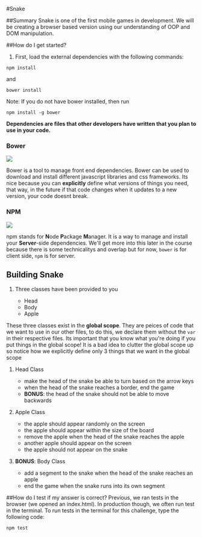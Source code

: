 #Snake

##Summary
Snake is one of the first mobile games in development. We will be creating a browser based version using our understanding of OOP and DOM manipulation.

##How do I get started?

1. First, load the external dependencies with the following commands:
````
npm install
````
and
````
bower install
````
Note: If you do not have bower installed, then run
````
npm install -g bower
````
**Dependencies are files that other developers have written that you plan to use in your code.**

### Bower
![](https://encrypted-tbn2.gstatic.com/images?q=tbn:ANd9GcSqF8x9hAdXchxUADO3Z_-b02lYO-Lgkkx5YJ1x8hxM_0umjaTnQmIZGaNo8w)


Bower is a tool to manage front end dependencies. 
Bower can be used to download and install different javascript libraries and css frameworks. Its nice because you can **explicitly** define what versions of things you need, that way, in the future if that code changes when it updates to a new version, your code doesnt break.

### NPM
![](https://www.npmjs.com/static/images/npm-logo.svg)

npm stands for **N**ode **P**ackage **M**anager. 
It is a way to manage and install your **Server**-side dependencies. We'll get more into this later in the course because there is some technicalitys and overlap but for now, `bower` is for client side, `npm` is for server.

## Building Snake

1. Three classes have been provided to you

    - Head
    - Body
    - Apple

These three classes exist in the **global scope**. They are peices of code that we want to use in our other files, to do this, we declare them without the `var` in their respective files. 
Its important that you know what you're doing if you put things in the global scope! It is a bad idea to clutter the global scope up so notice how we explicitly define only 3 things that we want in the global scope

1. Head Class

    - make the head of the snake be able to turn based on the arrow keys
    - when the head of the snake reaches a border, end the game
    - **BONUS**: the head of the snake should not be able to move backwards

1. Apple Class

    - the apple should appear randomly on the screen
    - the apple should appear within the size of the board
    - remove the apple when the head of the snake reaches the apple
    - another apple should appear on the screen
    - the apple should not appear on the snake


1. **BONUS**: Body Class

    - add a segment to the snake when the head of the snake reaches an apple
    - end the game when the snake runs into its own segment

##How do I test if my answer is correct?
Previous, we ran tests in the browser (we opened an index.html). In production though, we often run test in the terminal. To run tests in the terminal for this challenge, type the following code:
````
npm test
````


